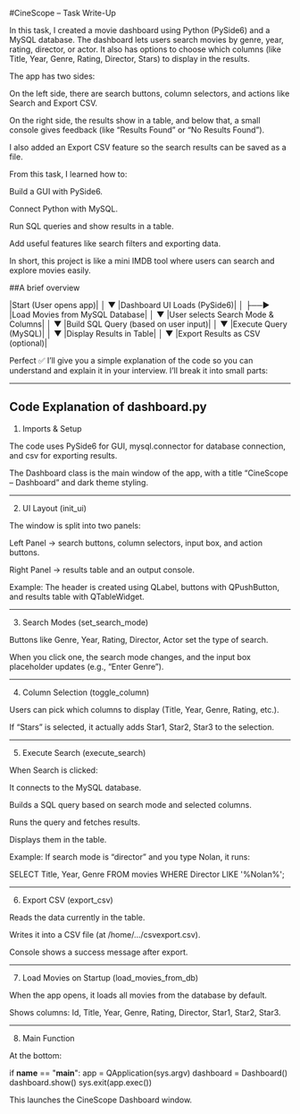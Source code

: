 
#CineScope – Task Write-Up 

In this task, I created a movie dashboard using Python (PySide6) and a MySQL database. The dashboard lets users search movies by genre, year, rating, director, or actor. It also has options to choose which columns (like Title, Year, Genre, Rating, Director, Stars) to display in the results.

The app has two sides:

On the left side, there are search buttons, column selectors, and actions like Search and Export CSV.

On the right side, the results show in a table, and below that, a small console gives feedback (like “Results Found” or “No Results Found”).


I also added an Export CSV feature so the search results can be saved as a file.

From this task, I learned how to:

Build a GUI with PySide6.

Connect Python with MySQL.

Run SQL queries and show results in a table.

Add useful features like search filters and exporting data.


In short, this project is like a mini IMDB tool where users can search and explore movies easily.

##A brief overview

|Start (User opens app)|
        │
        ▼
|Dashboard UI Loads (PySide6)|
        │
        ├──► |Load Movies from MySQL Database|
        │
        ▼
|User selects Search Mode & Columns|
        │
        ▼
|Build SQL Query (based on user input)|
        │
        ▼
|Execute Query (MySQL)|
        │
        ▼
|Display Results in Table|
        │
        ▼
|Export Results as CSV (optional)|


Perfect ✅ I’ll give you a simple explanation of the code so you can understand and explain it in your interview. I’ll break it into small parts:


---

## Code Explanation of dashboard.py

1. Imports & Setup

The code uses PySide6 for GUI, mysql.connector for database connection, and csv for exporting results.

The Dashboard class is the main window of the app, with a title “CineScope – Dashboard” and dark theme styling.





---

2. UI Layout (init_ui)

The window is split into two panels:

Left Panel → search buttons, column selectors, input box, and action buttons.

Right Panel → results table and an output console.


Example: The header is created using QLabel, buttons with QPushButton, and results table with QTableWidget.





---

3. Search Modes (set_search_mode)

Buttons like Genre, Year, Rating, Director, Actor set the type of search.

When you click one, the search mode changes, and the input box placeholder updates (e.g., “Enter Genre”).





---

4. Column Selection (toggle_column)

Users can pick which columns to display (Title, Year, Genre, Rating, etc.).

If “Stars” is selected, it actually adds Star1, Star2, Star3 to the selection.





---

5. Execute Search (execute_search)

When Search is clicked:

It connects to the MySQL database.

Builds a SQL query based on search mode and selected columns.

Runs the query and fetches results.

Displays them in the table.


Example: If search mode is “director” and you type Nolan, it runs:

SELECT Title, Year, Genre FROM movies WHERE Director LIKE '%Nolan%';





---

6. Export CSV (export_csv)

Reads the data currently in the table.

Writes it into a CSV file (at /home/.../csvexport.csv).

Console shows a success message after export.





---

7. Load Movies on Startup (load_movies_from_db)

When the app opens, it loads all movies from the database by default.

Shows columns: Id, Title, Year, Genre, Rating, Director, Star1, Star2, Star3.





---

8. Main Function

At the bottom:

if __name__ == "__main__":
    app = QApplication(sys.argv)
    dashboard = Dashboard()
    dashboard.show()
    sys.exit(app.exec())

This launches the CineScope Dashboard window.
